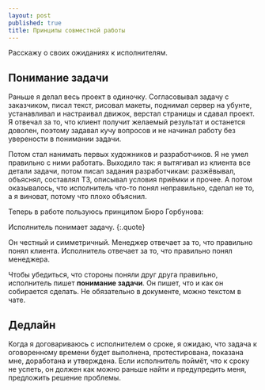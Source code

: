 ```yaml
---
layout: post
published: true
title: Принципы совместной работы
---
```

Расскажу о своих ожиданиях к исполнителям.

Понимание задачи
---
Раньше я делал весь проект в одиночку. Согласовывал задачу с заказчиком, писал текст, рисовал макеты, поднимал сервер на убунте, устанавливал и настраивал движок, верстал страницы и сдавал проект. Я отвечал за то, что клиент получит желаемый результат и останется доволен, поэтому задавал кучу вопросов и не начинал работу без уверености в понимании задачи.

Потом стал нанимать первых художников и разработчиков. Я не умел правильно с ними работать. Выходило так: я вытягивал из клиента все детали задачи, потом писал задания разработчикам: разжёвывал, объяснял, составлял ТЗ, описывал условия приёмки и прочее. А потом оказывалось, что исполнитель что-то понял неправильно, сделал не то, а я виноват, потому что плохо объяснил.

Теперь в работе пользуюсь принципом Бюро Горбунова:

Исполнитель понимает задачу.
{:.quote}

Он честный и симметричный. Менеджер отвечает за то, что правильно понял клиента. Исполнитель отвечает за то, что правильно понял менеджера.

Чтобы убедиться, что стороны поняли друг друга правильно, исполнитель пишет **понимание задачи**. Он пишет, что и как он собирается сделать. Не обязательно в документе, можно текстом в чате.

Дедлайн
---
Когда я договариваюсь с исполнителем о сроке, я ожидаю, что задача к оговоренному времени будет выполнена, протестирована, показана мне, доработана и утверждена. Если исполнитель поймёт, что к сроку не успеть, он должен как можно раньше найти и предупредить меня, предложить решение проблемы.